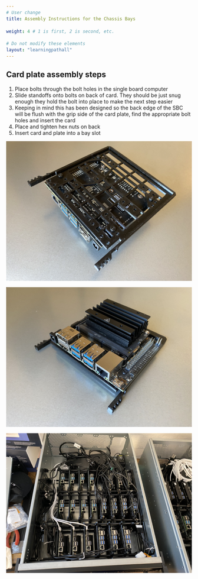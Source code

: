 ```yaml
---
# User change
title: Assembly Instructions for the Chassis Bays

weight: 4 # 1 is first, 2 is second, etc.

# Do not modify these elements
layout: "learningpathall"
---
```

## Card plate assembly steps

1. Place bolts through the bolt holes in the single board computer
2. Slide standoffs onto bolts on back of card. They should be just snug enough they hold the bolt into place to make the next step easier
3. Keeping in mind this has been designed so the back edge of the SBC will be flush with the grip side of the card plate, find the appropriate bolt holes and insert the card
4. Place and tighten hex nuts on back
5. Insert card and plate into a bay slot

![card plate back](./card01.jpg)

![card plate top](./card02.jpg)

![finished assembly](./assembled.jpg)
